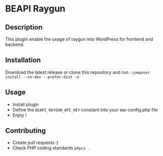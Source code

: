 # BEAPI Raygun 

## Description
This plugin enable the usage of raygun into WordPress for frontend and backend.

## Installation

Download the latest release or clone this repository and run :
`composer install --no-dev --prefer-dist -o`

## Usage

- Install plugin
- Define the `BEAPI_RAYGUN_API_KEY` constant into your wp-config.php file
- Enjoy !

## Contributing

- Create pull requests :)
- Check PHP coding standards `phpcs .`
